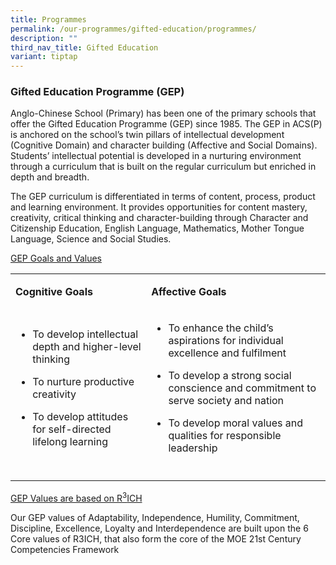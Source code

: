 ```yaml
---
title: Programmes
permalink: /our-programmes/gifted-education/programmes/
description: ""
third_nav_title: Gifted Education
variant: tiptap
---
```

<h3><strong>Gifted Education Programme (GEP)&nbsp;</strong></h3>
<p>Anglo-Chinese School (Primary) has been one of the primary schools that
offer the Gifted Education Programme (GEP) since 1985. The GEP in ACS(P)
is anchored on the school’s twin pillars of intellectual development (Cognitive
Domain) and character building (Affective and Social Domains). Students’
intellectual potential is developed in a nurturing environment through
a curriculum that is built on the regular curriculum but enriched in depth
and breadth.</p>
<p>The GEP curriculum is differentiated in terms of content, process, product
and learning environment. It provides opportunities for content mastery,
creativity, critical thinking and character-building through Character
and Citizenship Education, English Language, Mathematics, Mother Tongue
Language, Science and Social Studies.</p>
<p><u>GEP Goals and Values</u>
</p>
<table style="minWidth: 50px">
<colgroup>
<col>
<col>
</colgroup>
<tbody>
<tr>
<td rowspan="1" colspan="1">
<p><strong>Cognitive Goals</strong>
</p>
</td>
<td rowspan="1" colspan="1">
<p><strong>Affective Goals</strong>
</p>
</td>
</tr>
<tr>
<td rowspan="1" colspan="1">
<ul data-tight="true" class="tight">
<li>
<p>To develop intellectual depth and higher-level thinking</p>
</li>
<li>
<p>To nurture productive creativity</p>
</li>
<li>
<p>To develop attitudes for self-directed lifelong learning</p>
</li>
</ul>
</td>
<td rowspan="1" colspan="1">
<ul data-tight="true" class="tight">
<li>
<p>To enhance the child’s aspirations for individual excellence and fulfilment</p>
</li>
<li>
<p>To develop a strong social conscience and commitment to serve society
and nation</p>
</li>
<li>
<p>To develop moral values and qualities for responsible leadership</p>
</li>
</ul>
</td>
</tr>
<tr>
<td rowspan="1" colspan="1">
<p></p>
</td>
<td rowspan="1" colspan="1">
<p></p>
</td>
</tr>
</tbody>
</table>
<p></p>
<p><u>GEP Values are based on R<sup>3</sup>ICH</u>
</p>
<p>Our GEP values of Adaptability, Independence, Humility, Commitment, Discipline,
Excellence, Loyalty and Interdependence are built upon the 6 Core values
of R3ICH, that also form the core of the MOE 21st Century Competencies
Framework</p>
<p></p>
<p></p>
<p></p>
<p></p>